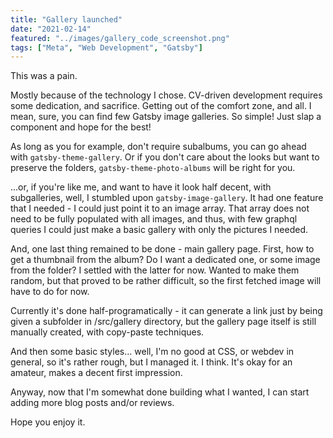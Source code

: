 ```yaml
---
title: "Gallery launched"
date: "2021-02-14"
featured: "../images/gallery_code_screenshot.png"
tags: ["Meta", "Web Development", "Gatsby"]
---
```


This was a pain.

Mostly because of the technology I chose. CV-driven development requires some dedication, and sacrifice. Getting out of the comfort zone, and all.
I mean, sure, you can find few Gatsby image galleries. So simple! Just slap a component and hope for the best!

As long as you for example, don't require subalbums, you can go ahead with ``gatsby-theme-gallery``. Or if you don't care about the looks but want to preserve the folders, ``gatsby-theme-photo-albums`` will be right for you.

...or, if you're like me, and want to have it look half decent, with subgalleries, well, I stumbled upon ``gatsby-image-gallery``. It had one feature that I needed - I could just point it to an image array. That array does not need to be fully populated with all images, and thus, with few graphql queries I could just make a basic gallery with only the pictures I needed.

And, one last thing remained to be done - main gallery page. First, how to get a thumbnail from the album? Do I want a dedicated one, or some image from the folder? I settled with the latter for now. Wanted to make them random, but that proved to be rather difficult, so the first fetched image will have to do for now.

Currently it's done half-programatically - it can generate a link just by being given a subfolder in /src/gallery directory, but the gallery page itself is still manually created, with copy-paste techniques. 

And then some basic styles... well, I'm no good at CSS, or webdev in general, so it's rather rough, but I managed it. I think. It's okay for an amateur, makes a decent first impression.

Anyway, now that I'm somewhat done building what I wanted, I can start adding more blog posts and/or reviews.

Hope you enjoy it.